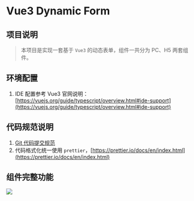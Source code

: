 # Vue3 Dynamic Form

## 项目说明

> 本项目是实现一套基于 `Vue3` 的动态表单，组件一共分为 PC、H5 两套组件。

## 环境配置

1. IDE 配置参考 Vue3 官网说明：[https://vuejs.org/guide/typescript/overview.html#ide-support](https://vuejs.org/guide/typescript/overview.html#ide-support)

## 代码规范说明

1. [Git 代码提交规范](https://github.com/angular/angular/blob/22b96b9/CONTRIBUTING.md#-commit-message-guidelines)
1. 代码格式化统一使用 `prettier`，[https://prettier.io/docs/en/index.html](https://prettier.io/docs/en/index.html)

## 组件完整功能

![](https://upyun.xuanmo.xin/20220508164941627153.svg)
